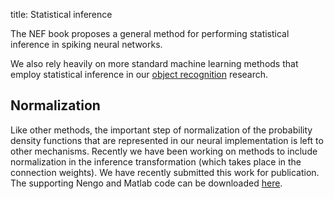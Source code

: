 title: Statistical inference

The NEF book proposes a general method for performing statistical inference in
spiking neural networks.

We also rely heavily on more standard machine learning methods that employ
statistical inference in our [object recognition](/?q=node/12) research.

## Normalization

Like other methods, the important step of normalization of the probability
density functions that are represented in our neural implementation is left to
other mechanisms. Recently we have been working on methods to include
normalization in the inference transformation (which takes place in the
connection weights). We have recently submitted this work for publication. The
supporting Nengo and Matlab code can be downloaded
[here](/files/published_code.zip).


